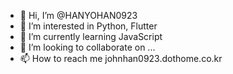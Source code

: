- 👋 Hi, I’m @HANYOHAN0923
- 👀 I’m interested in Python, Flutter
- 🌱 I’m currently learning JavaScript
- 💞️ I’m looking to collaborate on ...
- 📫 How to reach me johnhan0923.dothome.co.kr

<!---
HANYOHAN0923/HANYOHAN0923 is a ✨ special ✨ repository because its `README.md` (this file) appears on your GitHub profile.
You can click the Preview link to take a look at your changes.
--->
